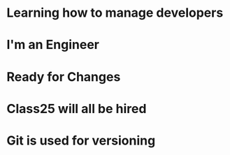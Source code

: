 # Learning how to manage developers
# I'm an Engineer
# Ready for Changes
# Class25 will all be hired
# Git is used for versioning

